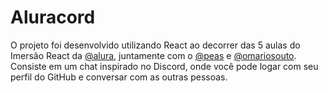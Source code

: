 # Aluracord
O projeto foi desenvolvido utilizando React ao decorrer das 5 aulas do Imersão React da <a href="https://github.com/alura">@alura</a>, juntamente com o <a href="https://github.com/peas">@peas</a> e <a href="https://github.com/omariosouto">@omariosouto</a>. Consiste em um chat inspirado no Discord, onde você pode logar com seu perfil do GitHub e conversar com as outras pessoas.
